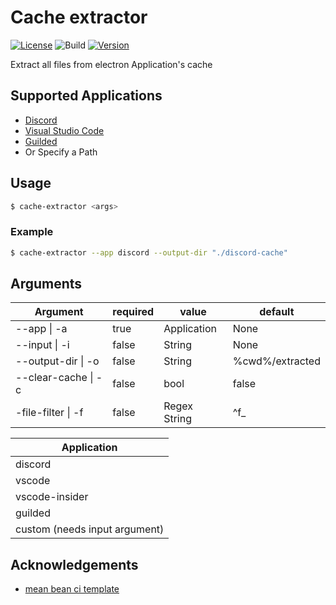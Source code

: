 # Cache extractor
[![License](https://img.shields.io/github/license/Kiramily/Cache-Extractor)](https://opensource.org/licenses/MIT)
![Build](https://github.com/Kiramily/Cache-Extractor/actions/workflows/build.yml/badge.svg)
[![Version](https://img.shields.io/github/v/tag/Kiramily/Cache-Extractor)](https://github.com/Kiramily/Cache-Extractor/releases)

Extract all files from electron Application's cache

## Supported Applications
* [Discord](https://discord.com/)
* [Visual Studio Code](https://code.visualstudio.com/) 
* [Guilded](https://guilded.gg)
* Or Specify a Path

## Usage
```bash
$ cache-extractor <args>
```

### Example 
```bash
$ cache-extractor --app discord --output-dir "./discord-cache"
```

## Arguments
| Argument           | required | value  | default         |
|--------------------|----------|--------|-----------------|
| --app \| -a        | true     | Application | None            |
| --input \| -i      | false    | String | None            |
| --output-dir \| -o | false    | String | %cwd%/extracted |
| --clear-cache \| -c| false	| bool   | false		   |
| -file-filter \| -f | false    | Regex String | ^f_       |

| Application |
|-------------|
| discord     |
| vscode      |
| vscode-insider|
| guilded     |
| custom (needs input argument) |

## Acknowledgements 
* [mean bean ci template](https://github.com/XAMPPRocky/mean-bean-ci-template)
